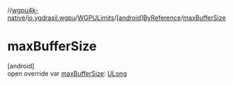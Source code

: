 //[wgpu4k-native](../../../../index.md)/[io.ygdrasil.wgpu](../../index.md)/[WGPULimits](../index.md)/[[android]ByReference](index.md)/[maxBufferSize](max-buffer-size.md)

# maxBufferSize

[android]\
open override var [maxBufferSize](max-buffer-size.md): [ULong](https://kotlinlang.org/api/core/kotlin-stdlib/kotlin/-u-long/index.html)